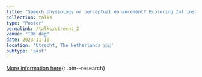 ```yaml
---
title: "Speech physiology or perceptual enhancement? Exploring Intrinsic Vowel F0 in children with hearing impairment"
collection: talks
type: "Poster"
permalink: /talks/utrecht_2
venue: "TOK dag"
date: 2023-11-10
location: 'Utrecht, The Netherlands 🇳🇱'
pubtype: 'past'
---
```


[More information here](https://www.uu.nl/agenda/tok-dag-2023){: .btn--research}

